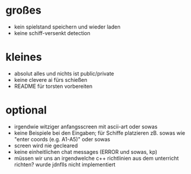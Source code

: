 # großes

- kein spielstand speichern und wieder laden
- keine schiff-versenkt detection

# kleines
- absolut alles und nichts ist public/private
- keine clevere ai fürs schießen
- README für torsten vorbereiten

# optional

- irgendwie witziger anfangsscreen mit ascii-art oder sowas
- keine Beispiele bei den Eingaben; für Schiffe platzieren zB. sowas wie "enter coords (e.g. A1-A5)" oder sowas
- screen wird nie gecleared
- keine einheitlichen chat messages (ERROR und sowas, kp)
- müssen wir uns an irgendwelche c++ richtlinien aus dem unterricht richten? wurde jdnflls nicht implementiert
